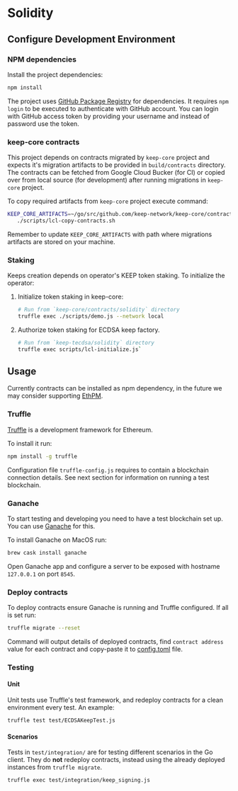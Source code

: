 
# Solidity

## Configure Development Environment

### NPM dependencies

Install the project dependencies:

```sh
npm install
```

The project uses [GitHub Package Registry](https://github.com/orgs/keep-network/packages)
for dependencies. It requires `npm login` to be executed to authenticate with 
GitHub account. You can login with GitHub access token by providing your username
and instead of password use the token.

### keep-core contracts

This project depends on contracts migrated by `keep-core` project and expects it's 
migration artifacts to be provided in `build/contracts` directory.
The contracts can be fetched from Google Cloud Bucker (for CI) or copied over
from local source (for development) after running migrations in `keep-core` project.

To copy required artifacts from `keep-core` project execute command:
```sh
KEEP_CORE_ARTIFACTS=~/go/src/github.com/keep-network/keep-core/contracts/solidity/build/contracts \
   ./scripts/lcl-copy-contracts.sh
```
Remember to update `KEEP_CORE_ARTIFACTS` with path where migrations artifacts are
stored on your machine.

### Staking

Keeps creation depends on operator's KEEP token staking. To initialize the operator:

1. Initialize token staking in keep-core:
    ```sh
    # Run from `keep-core/contracts/solidity` directory
    truffle exec ./scripts/demo.js --network local
    ```

2. Authorize token staking for ECDSA keep factory.
    ```sh
    # Run from `keep-tecdsa/solidity` directory
    truffle exec scripts/lcl-initialize.js`
    ```

## Usage

Currently contracts can be installed as npm dependency, in the future we may
consider supporting [EthPM](http://www.ethpm.com/).

<!-- 
TODO: Configure EthPM, publish contracts and use them where needed.
https://www.trufflesuite.com/docs/truffle/reference/configuration#ethpm-configuration
-->

### Truffle

[Truffle] is a development framework for Ethereum.

To install it run:
```sh
npm install -g truffle
```

Configuration file `truffle-config.js` requires to contain a blockchain
connection details. See next section for information on running a test blockchain.

### Ganache

To start testing and developing you need to have a test blockchain set up. You 
can use [Ganache] for this.

 To install Ganache on MacOS run:
```sh
brew cask install ganache
```

Open Ganache app and configure a server to be exposed with hostname `127.0.0.1` 
on port `8545`.

### Deploy contracts

To deploy contracts ensure Ganache is running and Truffle configured. If all is set
run:

```sh
truffle migrate --reset
```

Command will output details of deployed contracts, find `contract address` value
for each contract and copy-paste it to [config.toml](../configs/config.toml) file.


[Truffle]: https://www.truffleframework.com/truffle
[Ganache]: https://truffleframework.com/ganache


### Testing

#### Unit

Unit tests use Truffle's test framework, and redeploy contracts for a clean environment every test. An example:

```sh
truffle test test/ECDSAKeepTest.js
```

#### Scenarios

Tests in `test/integration/` are for testing different scenarios in the Go client. They do **not** redeploy contracts, instead using the already deployed instances from `truffle migrate`.

```sh
truffle exec test/integration/keep_signing.js
```
